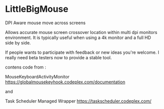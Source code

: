 # LittleBigMouse
DPI Aware mouse move across screens

Allows accurate mouse screen crossover location within multi dpi monitors environment. It is typically useful when using a 4k monitor and a full HD side by side.

If people wants to participate with feedback or new ideas you're welcome. I really need beta testers now to provide a stable tool.

contens code from :

MouseKeyboardActivityMonitor
https://globalmousekeyhook.codeplex.com/documentation

and 

Task Scheduler Managed Wrapper
https://taskscheduler.codeplex.com/
